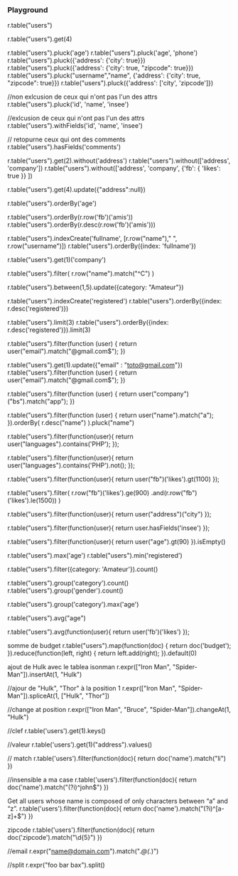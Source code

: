### Playground


r.table("users")

r.table("users").get(4)

r.table("users").pluck('age')
r.table("users").pluck('age', 'phone')
r.table("users").pluck({'address': {'city': true}})
r.table("users").pluck({'address': {'city': true, "zipcode": true}})
r.table("users").pluck("username","name", {'address': {'city': true, "zipcode": true}})
r.table("users").pluck({'address': ['city', 'zipcode']})

//non exlcusion de ceux qui n'ont pas l'un des attrs
r.table("users").pluck('id', 'name', 'insee')

//exlcusion de ceux qui n'ont pas l'un des attrs
r.table("users").withFields('id', 'name', 'insee')

// retopurne ceux qui ont des comments
r.table("users").hasFields('comments')

r.table("users").get(2).without('address')
r.table("users").without(['address', 'company'])
r.table("users").without(['address', 'company', {'fb': {  'likes': true }} ])



r.table("users").get(4).update({"address":null})


r.table("users").orderBy('age')

r.table("users").orderBy(r.row('fb')('amis'))
r.table("users").orderBy(r.desc(r.row('fb')('amis')))

r.table("users").indexCreate('fullname', [r.row("name")," ", r.row("username")])
r.table("users").orderBy({index: 'fullname'})

r.table("users").get(1)('company')

r.table("users").filter(
    r.row("name").match("^C")
)


r.table("users").between(1,5).update({category: "Amateur"})



r.table("users").indexCreate('registered')
r.table("users").orderBy({index: r.desc('registered')})


r.table("users").limit(3)
r.table("users").orderBy({index: r.desc('registered')}).limit(3)


r.table("users").filter(function (user) {
    return user("email").match("@gmail.com$");
})



r.table("users").get(1).update({"email" : "toto@gmail.com"})
r.table("users").filter(function (user) {
    return user("email").match("@gmail.com$");
})

r.table("users").filter(function (user) {
    return user("company")("bs").match("app");
})
  

r.table("users").filter(function (user) {
    return user("name").match("a");
}).orderBy(
    r.desc("name")
).pluck("name")
  

r.table("users").filter(function(user){
  	return user("languages").contains('PHP');
});

r.table("users").filter(function(user){
  	return user("languages").contains('PHP').not();
});


r.table("users").filter(function(user){
  	return user("fb")('likes').gt(1100)
});



r.table("users").filter(
    r.row("fb")('likes').ge(900)
     .and(r.row("fb")('likes').le(1500))
)


r.table("users").filter(function(user){
  return user("address")("city") 
});


r.table("users").filter(function(user){
  	return user.hasFields('insee')
});


r.table("users").filter(function(user){
  return user("age").gt(90)
}).isEmpty()
  

r.table("users").max('age')
r.table("users").min('registered')

r.table("users").filter({category: 'Amateur'}).count()


  r.table("users").group('category').count()
  r.table("users").group('gender').count()

  r.table("users").group('category').max('age')

r.table("users").avg("age")

r.table("users").avg(function(user){
  	return user('fb')('likes')
});

somme de budget
r.table("users").map(function(doc) {
    return doc('budget');
}).reduce(function(left, right) {
    return left.add(right);
}).default(0)

ajout de Hulk avec le tablea isonman
r.expr(["Iron Man", "Spider-Man"]).insertAt(1, "Hulk")

//ajour de "Hulk", "Thor" à la position 1
r.expr(["Iron Man", "Spider-Man"]).spliceAt(1, ["Hulk", "Thor"])

//change at position
r.expr(["Iron Man", "Bruce", "Spider-Man"]).changeAt(1, "Hulk")

//clef 
r.table('users').get(1).keys()

//valeur 
r.table('users').get(1)("address").values()

// match
r.table('users').filter(function(doc){
    return doc('name').match("li")
})

//insensible a ma case
r.table('users').filter(function(doc){
    return doc('name').match("(?i)^john$")
})

Get all users whose name is composed of only characters between “a” and “z”.
r.table('users').filter(function(doc){
    return doc('name').match("(?i)^[a-z]+$")
})

zipcode
r.table('users').filter(function(doc){
    return doc('zipcode').match("\\d{5}")
})

//email
r.expr("name@domain.com").match(".*@(.*)")

//split
r.expr("foo  bar bax").split()